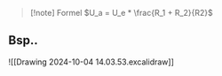>[!note] Formel
>$U_a = U_e * \frac{R_1 + R_2}{R2}$

## Bsp..
![[Drawing 2024-10-04 14.03.53.excalidraw]]